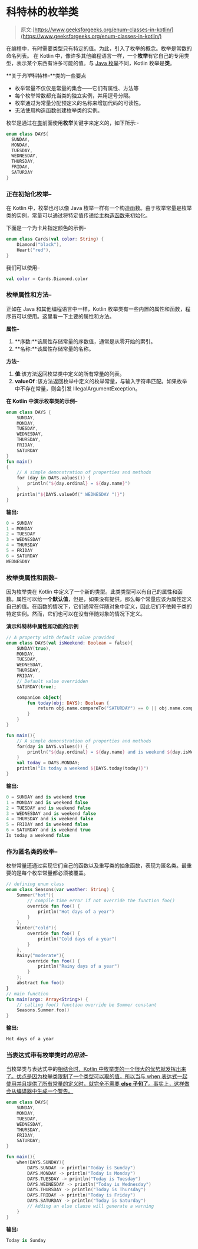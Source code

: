 # 科特林的枚举类

> 原文:[https://www.geeksforgeeks.org/enum-classes-in-kotlin/](https://www.geeksforgeeks.org/enum-classes-in-kotlin/)

在编程中，有时需要类型只有特定的值。为此，引入了枚举的概念。枚举是常数的命名列表。
在 Kotlin 中，像许多其他编程语言一样，一个**枚举**有它自己的专用类型，表示某个东西有许多可能的值。与 [Java 枚举](https://www.geeksforgeeks.org/enum-in-java/)不同，Kotlin 枚举是**类**。

**关于*列举*科特林–**类的一些要点

*   枚举常量不仅仅是常量的集合——它们有属性、方法等
*   每个枚举常数都充当类的独立实例，并用逗号分隔。
*   枚举通过为常量分配预定义的名称来增加代码的可读性。
*   无法使用构造函数创建枚举类的实例。

枚举是通过在[类](https://www.geeksforgeeks.org/kotlin-class-and-objects/)前面使用**枚举**关键字来定义的，如下所示:-

```kt
enum class DAYS{
  SUNDAY,
  MONDAY,
  TUESDAY,
  WEDNESDAY,
  THURSDAY,
  FRIDAY,
  SATURDAY
}

```

### 正在初始化枚举–

在 Kotlin 中，枚举也可以像 Java 枚举一样有一个构造函数。由于枚举常量是枚举类的实例，常量可以通过将特定值传递给主[构造函数](https://www.geeksforgeeks.org/kotlin-constructor/)来初始化。

下面是一个为卡片指定颜色的示例–

```kt
enum class Cards(val color: String) {
    Diamond("black"),
    Heart("red"),
}

```

我们可以使用–

```kt
val color = Cards.Diamond.color
```

### 枚举属性和方法–

正如在 Java 和其他编程语言中一样，Kotlin 枚举类有一些内置的属性和函数，程序员可以使用。这里看一下主要的属性和方法。

**属性–**

1.  **序数:**该属性存储常量的序数值，通常是从零开始的索引。
2.  **名称:**该属性存储常量的名称。

**方法–**

1.  **值**:该方法返回枚举类中定义的所有常量的列表。
2.  **valueOf** :该方法返回枚举中定义的枚举常量，与输入字符串匹配。如果枚举中不存在常量，则会引发 IllegalArgumentException。

**在 Kotlin 中演示枚举类的示例–**

```kt
enum class DAYS {
    SUNDAY,
    MONDAY,
    TUESDAY,
    WEDNESDAY,
    THURSDAY,
    FRIDAY,
    SATURDAY
}
fun main()
{
    // A simple demonstration of properties and methods
    for (day in DAYS.values()) {
        println("${day.ordinal} = ${day.name}")
    }
    println("${DAYS.valueOf(" WEDNESDAY ")}")
}
```

**输出:**

```kt
0 = SUNDAY
1 = MONDAY
2 = TUESDAY
3 = WEDNESDAY
4 = THURSDAY
5 = FRIDAY
6 = SATURDAY
WEDNESDAY

```

### 枚举类属性和函数–

因为枚举类在 Kotlin 中定义了一个新的类型。此类类型可以有自己的属性和函数。属性可以给**一个默认值**，但是，如果没有提供，那么每个常量应该为属性定义自己的值。在函数的情况下，它们通常在伴随对象中定义，因此它们不依赖于类的特定实例。然而，它们也可以在没有伴随对象的情况下定义。

**演示科特林中属性和功能的示例**

```kt
// A property with default value provided
enum class DAYS(val isWeekend: Boolean = false){
    SUNDAY(true),
    MONDAY,
    TUESDAY,
    WEDNESDAY,
    THURSDAY,
    FRIDAY,
    // Default value overridden
    SATURDAY(true);

    companion object{
        fun today(obj: DAYS): Boolean {
            return obj.name.compareTo("SATURDAY") == 0 || obj.name.compareTo("SUNDAY") == 0
        }
    }
}

fun main(){
    // A simple demonstration of properties and methods
    for(day in DAYS.values()) {
        println("${day.ordinal} = ${day.name} and is weekend ${day.isWeekend}")
    }
    val today = DAYS.MONDAY;
    println("Is today a weekend ${DAYS.today(today)}")
}
```

**输出:**

```kt
0 = SUNDAY and is weekend true
1 = MONDAY and is weekend false
2 = TUESDAY and is weekend false
3 = WEDNESDAY and is weekend false
4 = THURSDAY and is weekend false
5 = FRIDAY and is weekend false
6 = SATURDAY and is weekend true
Is today a weekend false

```

### 作为匿名类的枚举–

枚举常量还通过实现它们自己的函数以及重写类的抽象函数，表现为匿名类。最重要的是每个枚举常量都必须被覆盖。

```kt
// defining enum class
enum class Seasons(var weather: String) {
    Summer("hot"){
        // compile time error if not override the function foo()
        override fun foo() {              
            println("Hot days of a year")
        }
    },
    Winter("cold"){
        override fun foo() {
            println("Cold days of a year")
        }
    },
    Rainy("moderate"){
        override fun foo() {
            println("Rainy days of a year")
        }
    };
    abstract fun foo()
}
// main function
fun main(args: Array<String>) {
    // calling foo() function override be Summer constant
    Seasons.Summer.foo() 
}
```

**输出:**

```kt
Hot days of a year
```

### 当表达式带有枚举类时*的用法–*

当枚举类与表达式中的[相结合时，Kotlin 中枚举类的一个很大的优势就发挥出来了。优点是因为枚举类限制了一个类型可以取的值，所以当与 when 表达式一起使用并且提供了所有常量的定义时，就完全不需要 **else 子句了**。事实上，这样做会从编译器中生成一个警告。](https://www.geeksforgeeks.org/kotlin-when-expression/)

```kt
enum class DAYS{
    SUNDAY,
    MONDAY,
    TUESDAY,
    WEDNESDAY,
    THURSDAY,
    FRIDAY,
    SATURDAY;
}

fun main(){
    when(DAYS.SUNDAY){
        DAYS.SUNDAY -> println("Today is Sunday")
        DAYS.MONDAY -> println("Today is Monday")
        DAYS.TUESDAY -> println("Today is Tuesday")
        DAYS.WEDNESDAY -> println("Today is Wednesday")
        DAYS.THURSDAY -> println("Today is Thursday")
        DAYS.FRIDAY -> println("Today is Friday")
        DAYS.SATURDAY -> println("Today is Saturday")
        // Adding an else clause will generate a warning
    }
}
```

**输出:**

```kt
Today is Sunday

```